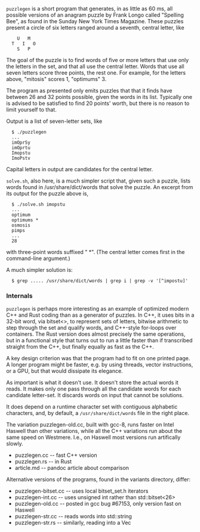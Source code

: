 ```puzzlegen``` is a short program that generates, in as little as 60 ms,
all possible versions of an anagram puzzle by Frank Longo called "Spelling Bee", 
as found in the Sunday New York Times Magazine.  These puzzles present a 
circle of six letters ranged around a seventh, central letter, like
```
    U   M
  T   I   O
    S   P
```
The goal of the puzzle is to find words of five or more letters that use 
only the letters in the set, and that all use the central letter.  Words 
that use all seven letters score three points, the rest one.  For example, 
for the letters above, "mitosis" scores 1, "optimums" 3.  

The program as presented only emits puzzles that that it finds have between 
26 and 32 points possible, given the words in its list. Typically one is 
advised to be satisfied to find 20 points' worth, but there is no reason to 
limit yourself to that.

Output is a list of seven-letter sets, like
```
  $ ./puzzlegen
  ...
  imOprSy
  imOprtu
  Imopstu
  ImoPstv
```
Capital letters in output are candidates for the central letter.

```solve.sh```, also here, is a much simpler script that, given such a
puzzle, lists words found in /usr/share/dict/words that solve the puzzle. 
An excerpt from its output for the puzzle above is,
```
  $ ./solve.sh imopstu
  ...
  optimum
  optimums *
  osmosis
  pimps
  ...
  28
```
with three-point words suffixed " *".  (The central letter comes first
in the command-line argument.)

A much simpler solution is:
```
  $ grep ..... /usr/share/dict/words | grep i | grep -v '[^impostu]'
```

### Internals

```puzzlegen``` is perhaps more interesting as an example of optimized modern
C++ and Rust coding than as a generator of puzzles.  In C++, it uses bits in
a 32-bit word, via bitset<>, to represent sets of letters, bitwise arithmetic
to step through the set and qualify words, and C++-style for-loops over
containers.  The Rust version does almost precisely the same operations,
but in a functional style that turns out to run a little faster than if
transcribed straight from the C++, but finally equally as fast as the C++.

A key design criterion was that the program had to fit on one printed
page. A longer program might be faster, e.g. by using threads, vector
instructions, or a GPU, but that would dissipate its elegance.

As important is what it doesn't use.  It doesn't store the actual words it
reads.  It makes only one pass through all the candidate words for each 
candidate letter-set.  It discards words on input that cannot be solutions.

It does depend on a runtime character set with contiguous alphabetic
characters, and, by default, a ```/usr/share/dict/words``` file in the 
right place.

The variation puzzlegen-old.cc, built with gcc-8, runs faster on Intel
Haswell than other variations, while all the C++ variations run about the
same speed on Westmere.  I.e., on Haswell most versions run artifically
slowly.

  - puzzlegen.cc     -- fast C++ version
  - puzzlegen.rs     -- in Rust
  - article.md       -- pandoc article about comparison

Alternative versions of the programs, found in the variants directory, differ:

  - puzzlegen-bitset.cc -- uses local bitset_set.h iterators
  - puzzlegen-int.cc -- uses unsigned int rather than std::bitset<26>
  - puzzlegen-old.cc -- posted in gcc bug #67153, only version fast on Haswell
  - puzzlegen-str.cc -- reads words into std::string
  - puzzlegen-str.rs -- similarly, reading into a Vec<u8>
 

